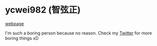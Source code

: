 # ycwei982 (智弦正)

[webpage](https://ycwei982.com)

I'm such a boring person because no reason. Check my [Twitter](https://twitter.com/ycwei982) for more boring things xD
